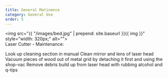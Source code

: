 ```yaml
---
title: General Matinence 
category: General Use
order: 5
---
```


<img src="{{ "/images/bed.jpg" | prepend: site.baseurl }}{{ img }}" style="width: 320px;" alt=""><br>
Laser Cutter - Maintenance:

Look up cleaning section in manual
Clean mirror and lens of laser head
Vacuum pieces of wood out of metal grid by detaching it first and using the shop-vac
Remove debris build up from laser head with rubbing alcohol and q-tips